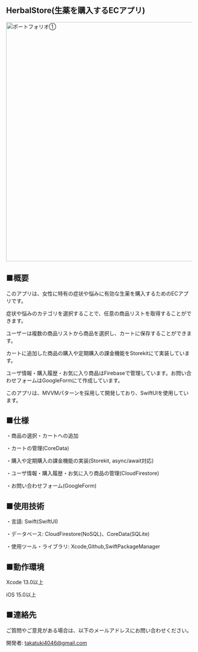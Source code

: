 ## HerbalStore(生薬を購入するECアプリ)

<img width="650" alt="ポートフォリオ①" src="https://user-images.githubusercontent.com/89124336/235298451-eb1c4a3f-44fd-4551-9cb3-db65fcc149f7.png">

## ■概要

このアプリは、女性に特有の症状や悩みに有効な生薬を購入するためのECアプリです。

症状や悩みのカテゴリを選択することで、任意の商品リストを取得することができます。

ユーザーは複数の商品リストから商品を選択し、カートに保存することができます。

カートに追加した商品の購入や定期購入の課金機能をStorekitにて実装しています。

ユーザ情報・購入履歴・お気に入り商品はFirebaseで管理しています。お問い合わせフォームはGoogleFormにて作成しています。

このアプリは、MVVMパターンを採用して開発しており、SwiftUIを使用しています。

## ■仕様

・商品の選択・カートへの追加

・カートの管理(CoreData)

・購入や定期購入の課金機能の実装(Storekit, async/await対応)

・ユーザ情報・購入履歴・お気に入り商品の管理(CloudFirestore)

・お問い合わせフォーム(GoogleForm)

## ■使用技術

・言語: Swift(SwiftUI)

・データベース: CloudFirestore(NoSQL)、CoreData(SQLite)

・使用ツール・ライブラリ: Xcode,Github,SwiftPackageManager

## ■動作環境

Xcode 13.0以上

iOS 15.0以上

## ■連絡先

ご質問やご意見がある場合は、以下のメールアドレスにお問い合わせください。

開発者: takatuki4046@gmail.com

